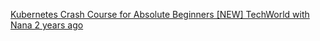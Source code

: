 [Kubernetes Crash Course for Absolute Beginners [NEW]
TechWorld with Nana 2 years ago](https://www.youtube.com/watch?v=s_o8dwzRlu4)
